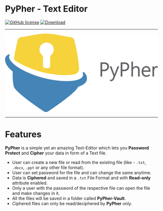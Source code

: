 # PyPher - Text Editor

[![GitHub license](https://img.shields.io/github/license/Aadit-Bhojgi/PyPher.svg)](https://github.com/Aadit-Bhojgi/PyPher/blob/master/LICENSE)
[![Download](https://img.shields.io/badge/Download-v1.0-blue.svg)](https://github.com/Aadit-Bhojgi/PyPher/releases/download/v1.0/PyPher.exe)

-------------------------------------------

<img src="Images/PyPher.png" alt="PyPher - Image">

-------------------------------------------

# Features
**PyPher** is a simple yet an amazing Text-Editor which lets you **Password Protect** and **Cipher** your data in form of a Text file.

* User can create a new file or read from the existing file (like - `.txt`, `.docx`, `.ppt` or any other file format).
* User can set password for the file and can change the same anytime. 
* Data is **Ciphered** and saved in a `.txt` File Format and with **Read-only** attribute enabled.
* Only a user with the password of the respective file can open the file and make changes in it.
* All the files will be saved in a folder called **PyPher-Vault**.
* Ciphered files can only be read/deciphered by **PyPher** only. 
